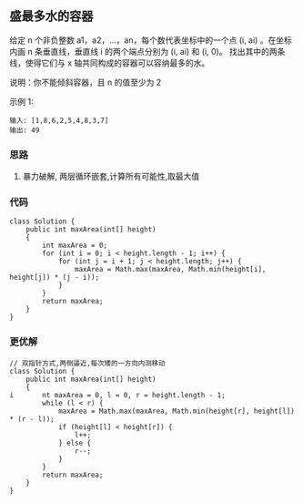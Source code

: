 ## 盛最多水的容器

给定 n 个非负整数 a1，a2，...，an，每个数代表坐标中的一个点 (i, ai) 。在坐标内画 n 条垂直线，垂直线 i 的两个端点分别为 (i, ai) 和 (i, 0)。
找出其中的两条线，使得它们与 x 轴共同构成的容器可以容纳最多的水。

说明：你不能倾斜容器，且 n 的值至少为 2


示例 1:
```
输入: [1,8,6,2,5,4,8,3,7]
输出: 49
```

### 思路
1. 暴力破解, 两层循环嵌套,计算所有可能性,取最大值

### 代码
```
class Solution {
	public int maxArea(int[] height)
	{
		int maxArea = 0;
		for (int i = 0; i < height.length - 1; i++) {
			for (int j = i + 1; j < height.length; j++) {
				maxArea = Math.max(maxArea, Math.min(height[i], height[j]) * (j - i));
			}
		}
		return maxArea;
	}
}
```

### 更优解
```
// 双指针方式,两侧逼近,每次矮的一方向内测移动
class Solution {
	public int maxArea(int[] height)
	{
i       nt maxArea = 0, l = 0, r = height.length - 1;
		while (l < r) {
			maxArea = Math.max(maxArea, Math.min(height[r], height[l]) * (r - l));
			if (height[l] < height[r]) {
				l++;
			} else {
				r--;
			}
		}
		return maxArea;		
	}
}

```
